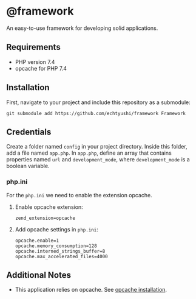 # @framework

An easy-to-use framework for developing solid applications.

## Requirements
- PHP version 7.4
- opcache for PHP 7.4

## Installation
First, navigate to your project and include this repository as a submodule:

    git submodule add https://github.com/echtyushi/framework Framework

## Credentials

Create a folder named `config` in your project directory. Inside this folder, add a file named `app.php`. In `app.php`, define an array that contains properties named `url` and `development_mode`, where `development_mode` is a boolean variable.

### php.ini

For the `php.ini` we need to enable the extension opcache.

1.  Enable opcache extension:

        zend_extension=opcache

2.  Add opcache settings in `php.ini`:

        opcache.enable=1
        opcache.memory_consumption=128
        opcache.interned_strings_buffer=8
        opcache.max_accelerated_files=4000

## Additional Notes

- This application relies on opcache. See [opcache installation](https://www.php.net/manual/en/opcache.installation.php).
